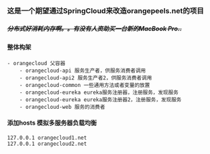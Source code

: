 ### 这是一个期望通过SpringCloud来改造orangepeels.net的项目
##### <s>分布式好消耗内存啊。。有没有人资助买一台新的MacBook Pro..</s>
#### 整体构架
```
- orangecloud 父容器
    - orangecloud-api 服务生产者，供服务消费者调用
    - orangecloud-api2 服务生产者2，供服务消费者调用
    - orangecloud-common 一些通用方法或者变量的放置
    - orangecloud-eureka eureka服务注册器，注册服务，发现服务
    - orangecloud-eureka eureka服务注册器2，注册服务，发现服务
    - orangecloud-web 服务的消费者
```
#### 添加hosts 模拟多服务器负载均衡
```
127.0.0.1 orangecloud1.net
127.0.0.1 orangecloud2.net
```